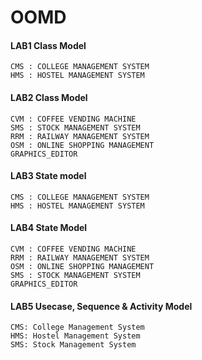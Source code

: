 # OOMD
#### LAB1 Class Model
    CMS : COLLEGE MANAGEMENT SYSTEM
    HMS : HOSTEL MANAGEMENT SYSTEM
#### LAB2 Class Model
    CVM : COFFEE VENDING MACHINE
    SMS : STOCK MANAGEMENT SYSTEM
    RRM : RAILWAY MANAGEMENT SYSTEM
    OSM : ONLINE SHOPPING MANAGEMENT
    GRAPHICS_EDITOR
 #### LAB3 State model
    CMS : COLLEGE MANAGEMENT SYSTEM
    HMS : HOSTEL MANAGEMENT SYSTEM
#### LAB4 State Model
    CVM : COFFEE VENDING MACHINE  
    RRM : RAILWAY MANAGEMENT SYSTEM
    OSM : ONLINE SHOPPING MANAGEMENT
    SMS : STOCK MANAGEMENT SYSTEM
    GRAPHICS_EDITOR
#### LAB5 Usecase, Sequence & Activity Model
    CMS: College Management System
    HMS: Hostel Management System
    SMS: Stock Management System
